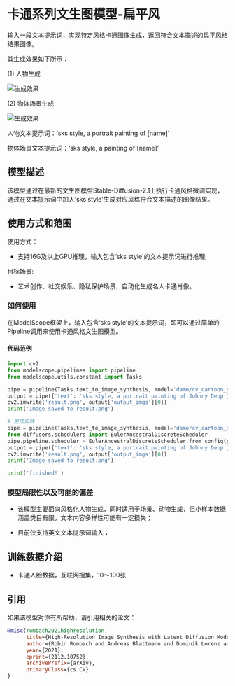 
# 卡通系列文生图模型-扁平风

输入一段文本提示词，实现特定风格卡通图像生成，返回符合文本描述的扁平风格结果图像。

其生成效果如下所示：

(1) 人物生成

![生成效果](description/demo.png)

(2) 物体场景生成

![生成效果](description/demo1.png)

人物文本提示词：‘sks style, a portrait painting of [name]’

物体场景文本提示词：‘sks style, a painting of [name]’


## 模型描述

该模型通过在最新的文生图模型Stable-Diffusion-2.1上执行卡通风格微调实现，通过在文本提示词中加入‘sks style'生成对应风格符合文本描述的图像结果。


## 使用方式和范围

使用方式：
- 支持16G及以上GPU推理，输入包含‘sks style'的文本提示词进行推理;

目标场景:
- 艺术创作、社交娱乐、隐私保护场景，自动化生成名人卡通肖像。

### 如何使用

在ModelScope框架上，输入包含‘sks style'的文本提示词，即可以通过简单的Pipeline调用来使用卡通风格文生图模型。

#### 代码范例
```python
import cv2
from modelscope.pipelines import pipeline
from modelscope.utils.constant import Tasks

pipe = pipeline(Tasks.text_to_image_synthesis, model='damo/cv_cartoon_stable_diffusion_flat', model_revision='v1.0.0')
output = pipe({'text': 'sks style, a portrait painting of Johnny Depp'})
cv2.imwrite('result.png', output['output_imgs'][0])
print('Image saved to result.png')

# 更佳实践
pipe = pipeline(Tasks.text_to_image_synthesis, model='damo/cv_cartoon_stable_diffusion_flat', model_revision='v1.0.0')
from diffusers.schedulers import EulerAncestralDiscreteScheduler
pipe.pipeline.scheduler = EulerAncestralDiscreteScheduler.from_config(pipe.pipeline.scheduler.config)
output = pipe({'text': 'sks style, a portrait painting of Johnny Depp'})
cv2.imwrite('result.png', output['output_imgs'][0])
print('Image saved to result.png')

print('finished!')

```

### 模型局限性以及可能的偏差

- 该模型主要面向风格化人物生成，同时适用于场景、动物生成，但小样本数据涵盖类目有限，文本内容多样性可能有一定损失；

- 目前仅支持英文文本提示词输入；

## 训练数据介绍

- 卡通人脸数据，互联网搜集，10～100张


## 引用
如果该模型对你有所帮助，请引用相关的论文：

```BibTeX
@misc{rombach2021highresolution,
      title={High-Resolution Image Synthesis with Latent Diffusion Models}, 
      author={Robin Rombach and Andreas Blattmann and Dominik Lorenz and Patrick Esser and Björn Ommer},
      year={2021},
      eprint={2112.10752},
      archivePrefix={arXiv},
      primaryClass={cs.CV}
}
```
